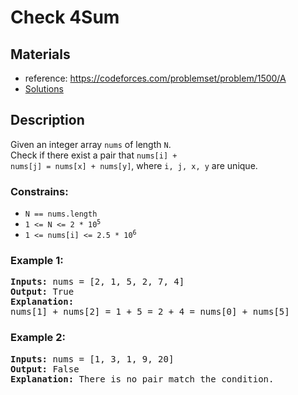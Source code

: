 # Check 4Sum

## Materials
* reference: https://codeforces.com/problemset/problem/1500/A
* [Solutions](Solutions.md)

## Description
Given an integer array `nums` of length `N`.<br>
Check if there exist a pair that <code>nums[i] + nums[j] = nums[x] + nums[y]</code>, where <code>i, j, x, y</code> are unique.


### Constrains:
* <code>N == nums.length</code>
* <code>1 <= N <= 2 * 10<sup>5</sup></code>
* <code>1 <= nums[i] <= 2.5 * 10<sup>6</sup></code>

### Example 1:
<pre>
<b>Inputs:</b> nums = [2, 1, 5, 2, 7, 4]
<b>Output:</b> True
<b>Explanation:</b>
nums[1] + nums[2] = 1 + 5 = 2 + 4 = nums[0] + nums[5]
</pre>

### Example 2:
<pre>
<b>Inputs:</b> nums = [1, 3, 1, 9, 20]
<b>Output:</b> False
<b>Explanation:</b> There is no pair match the condition.
</pre>
